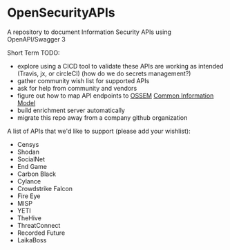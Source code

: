 # OpenSecurityAPIs
A repository to document Information Security APIs using OpenAPI/Swagger 3

Short Term TODO:
* explore using a CICD tool to validate these APIs are working as intended (Travis, jx, or circleCI) (how do we do secrets management?)
* gather community wish list for supported APIs
* ask for help from community and vendors
* figure out how to map API endpoints to [OSSEM](https://github.com/Cyb3rWard0g/OSSEM) [Common Information Model](https://github.com/Cyb3rWard0g/OSSEM/tree/master/common_information_model)
* build enrichment server automatically
* migrate this repo away from a company github organization


A list of APIs that we'd like to support (please add your wishlist):
* Censys
* Shodan
* SocialNet
* End Game
* Carbon Black
* Cylance
* Crowdstrike Falcon
* Fire Eye
* MISP
* YETI
* TheHive
* ThreatConnect
* Recorded Future
* LaikaBoss
